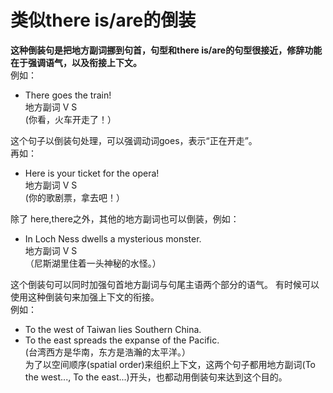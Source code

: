 # 类似there is/are的倒装

<b>**这种倒装句是把地方副词挪到句首**，句型和there is/are的句型很接近，修辞功能在于**强调语气**，以及**衔接上下文**。</b>  
例如： 
>  
- There goes the train!  
地方副词 V S  
(你看，火车开走了！）  

这个句子以倒装句处理，可以强调动词goes，表示“正在开走”。  
再如： 
>  
- Here is your ticket for the opera!  
地方副词 V S  
(你的歌剧票，拿去吧！）  

除了 here,there之外，其他的地方副词也可以倒装，例如：  
>  
- In Loch Ness dwells a mysterious monster.  
地方副词 V S  
（尼斯湖里住着一头神秘的水怪。）  

这个倒装句可以同时加强句首地方副词与句尾主语两个部分的语气。
有时候可以使用这种倒装句来加强上下文的衔接。  
例如： 
>  
- To the west of Taiwan lies Southern China.  
- To the east spreads the expanse of the Pacific.  
(台湾西方是华南，东方是浩瀚的太平洋。）  
为了以空间顺序(spatial order)来组织上下文，这两个句子都用地方副词(To the west..., To the east...)开头，也都动用倒装句来达到这个目的。